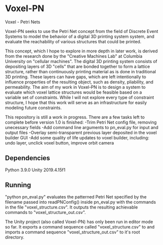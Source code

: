 # Voxel-PN

Voxel - Petri Nets

Voxel-PN seeks to use the Petri Net concept from the field of Discrete Event Systems to model the behavior of a digital 3D printing system system, and evaluate the reachability of various structures that could be printed.

This concept, which I hope to explore in more depth in later work, is derived from the research done by the "Creative Machines Lab" at Columbia University on "cellular machines". The digital 3D printing system consists of depositing layers of 3D "cells" that are bonded together to form a lattice structure, rather than continuously printing material as is done in traditional 3D printing. These layers can have gaps, which are left intentionally to influence properties of the resulting object, such as density, pliability, and permeability. The aim of my work in Voxel-PN is to design a system to evaluate which voxel lattice structures would be feasible based on a variable set of constraints. While I will not explore every type of constraint structure, I hope that this work will serve as an infrastructure for easily modeling future constraints.

This repository is still a work in progress. There are a few tasks left to complete before version 1.0 is finished:
-Trim Petri Net config file, removing unecessary fields
-Add command line arguments to pn_eval.py for input and output files
-Overlay semi-transparent previous layer deposited in the voxel builder GUI
-Add some quality of life updates to voxel builder, including: undo layer, unclick voxel button, improve orbit camera

## Dependencies
Python 3.9.0
Unity 2019.4.15f1

## Running
"python pn_eval.py" evaluates the patterned Petri Net specified by the filename passed into readPNConfig() inside pn_eval.py with the commands in the file "voxel_structure.csv". It outputs the resulting achievable commands to "voxel_structure_out.csv".

The Unity project (also called Voxel-PN) has only been run in editor mode so far. It exports a command sequence called "voxel_structure.csv" to and imports a command sequence "voxel_structure_out.csv" to it's root directory.
